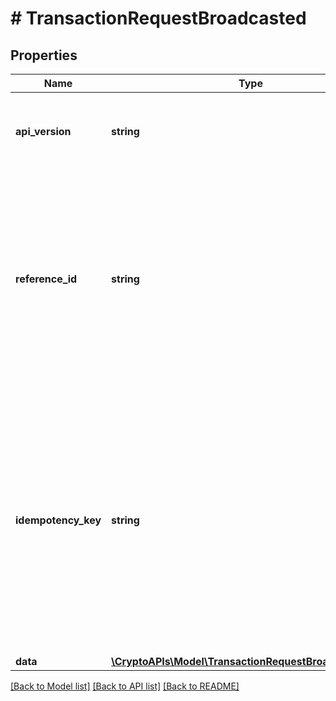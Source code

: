 # # TransactionRequestBroadcasted

## Properties

Name | Type | Description | Notes
------------ | ------------- | ------------- | -------------
**api_version** | **string** | Specifies the version of the API that incorporates this endpoint. |
**reference_id** | **string** | Represents a unique identifier that serves as reference to the specific request which prompts a callback, e.g. Blockchain Events Subscription, Blockchain Automation, etc. |
**idempotency_key** | **string** | Specifies a unique ID generated by the system and attached to each callback. It is used by the server to recognize consecutive requests with the same data with the purpose not to perform the same operation twice. |
**data** | [**\CryptoAPIs\Model\TransactionRequestBroadcastedData**](TransactionRequestBroadcastedData.md) |  |

[[Back to Model list]](../../README.md#models) [[Back to API list]](../../README.md#endpoints) [[Back to README]](../../README.md)
